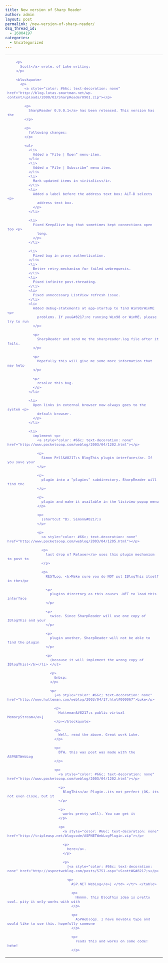```yaml
---
title: New version of Sharp Reader
author: admin
layout: post
permalink: /new-version-of-sharp-reader/
dsq_thread_id:
  - 26004197
categories:
  - Uncategorized
---
```

<table cellSpacing="2" cellPadding="2" width="100%" border="0">
  <tr>
    <td style="font-family: Verdana,Sans-serif; font-size: 10pt">
      <p>
        <a style="color: #66c; text-decoration: none" href="http://aspnetweblog.com/"></p> 
        
        <p>
          Scott</a> wrote, of Luke writing:
        </p>
        
        <blockquote>
          <p>
            <a style="color: #66c; text-decoration: none" href="http://blog.lotas-smartman.net/wp-content/uploads/2008/03/SharpReader0901.zip"></p> 
            
            <p>
              SharpReader 0.9.0.1</a> has been released. This version has the
            </p>
            
            <p>
              following changes:
            </p>
            
            <ul>
              <li>
                Added a "File | Open" menu-item.
              </li>
              <li>
                Added a "File | Subscribe" menu-item.
              </li>
              <li>
                Mark updated items in <i>italics</i>.
              </li>
              <li>
                Added a label before the address text box; ALT-D selects <p>
                  address text box.
                </p>
              </li>
              
              <li>
                Fixed KeepAlive bug that sometimes kept connections open too <p>
                  long.
                </p>
              </li>
              
              <li>
                Fixed bug in proxy authentication.
              </li>
              <li>
                Better retry-mechanism for failed webrequests.
              </li>
              <li>
                Fixed infinite post-threading.
              </li>
              <li>
                Fixed unnecessary ListView refresh issue.
              </li>
              <li>
                Added debug-statements at app-startup to find Win98/WinME <p>
                  problems. If you&#8217;re running Win98 or WinME, please try to run
                </p>
                
                <p>
                  SharpReader and send me the sharpreader.log file after it fails.
                </p>
                
                <p>
                  Hopefully this will give me some more information that may help
                </p>
                
                <p>
                  resolve this bug.
                </p>
              </li>
              
              <li>
                Open links in external browser now always goes to the system <p>
                  default browser.
                </p>
              </li>
              
              <li>
                implement <p>
                  <a style="color: #66c; text-decoration: none" href="http://www.pocketsoap.com/weblog/2003/04/1202.html"></p> 
                  
                  <p>
                    Simon Fell&#8217;s BlogThis plugin interface</a>. If you save your
                  </p>
                  
                  <p>
                    plugin into a "plugins" subdirectory, SharpReader will find the
                  </p>
                  
                  <p>
                    plugin and make it available in the listview popup menu
                  </p>
                  
                  <p>
                    (shortcut ^B). Simon&#8217;s
                  </p>
                  
                  <p>
                    <a style="color: #66c; text-decoration: none" href="http://www.pocketsoap.com/weblog/2003/04/1205.html"></p> 
                    
                    <p>
                      last drop of Relaxer</a> uses this plugin mechanism to post to
                    </p>
                    
                    <p>
                      RESTLog. <b>Make sure you do NOT put IBlogThis itself in the</p> 
                      
                      <p>
                        plugins directory as this causes .NET to load this interface
                      </p>
                      
                      <p>
                        twice. Since SharpReader will use one copy of IBlogThis and your
                      </p>
                      
                      <p>
                        plugin another, SharpReader will not be able to find the plugin
                      </p>
                      
                      <p>
                        (because it will implement the wrong copy of IBlogThis)</b></li> </ul> 
                        
                        <p>
                          &nbsp;
                        </p>
                        
                        <p>
                          [<a style="color: #66c; text-decoration: none" href="http://www.hutteman.com/weblog/2003/04/17.html#000067">Luke</p> 
                          
                          <p>
                            Hutteman&#8217;s public virtual MemoryStream</a>]
                          </p></blockquote> 
                          
                          <p>
                            Well, read the above. Great work Luke.
                          </p>
                          
                          <p>
                            BTW, this was post was made with the ASPNETWebLog
                          </p>
                          
                          <p>
                            <a style="color: #66c; text-decoration: none" href="http://www.pocketsoap.com/weblog/2003/04/1202.html"></p> 
                            
                            <p>
                              BlogThis</a> Plugin..its not perfect (OK, its not even close, but it
                            </p>
                            
                            <p>
                              works pretty well). You can get it
                            </p>
                            
                            <p>
                              <a style="color: #66c; text-decoration: none" href="http://tripleasp.net/blogcode/ASPNETWebLogPlugin.zip"></p> 
                              
                              <p>
                                here</a>.
                              </p>
                              
                              <p>
                                [<a style="color: #66c; text-decoration: none" href="http://aspnetweblog.com/posts/5751.aspx">ScottW&#8217;s</p> 
                                
                                <p>
                                  ASP.NET WebLog</a>] </td> </tr> </table> 
                                  
                                  <p>
                                    Hmmmm. this BlogThis idea is pretty cool. pity it only works with with
                                  </p>
                                  
                                  <p>
                                    ASPWeblogs. I have movable type and would like to use this. hopefully someone
                                  </p>
                                  
                                  <p>
                                    reads this and works on some code! hehe!
                                  </p>